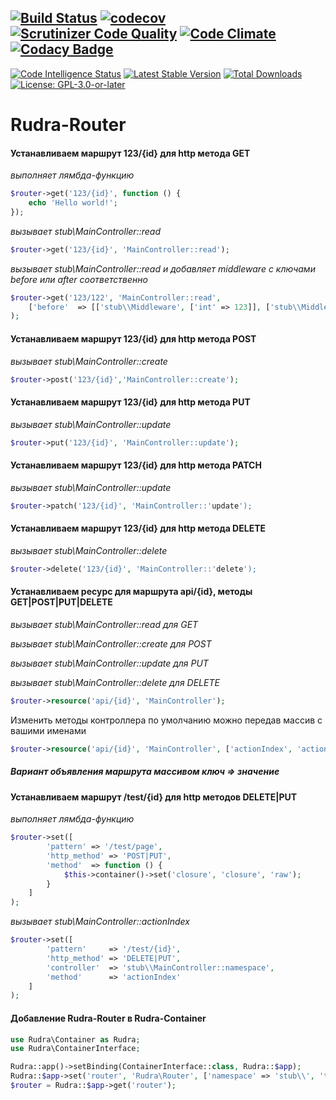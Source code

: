 [![Build Status](https://travis-ci.org/Jagepard/Rudra-Router.svg?branch=master)](https://travis-ci.org/Jagepard/Rudra-Router)
[![codecov](https://codecov.io/gh/Jagepard/Rudra-Router/branch/master/graph/badge.svg)](https://codecov.io/gh/Jagepard/Rudra-Router)
[![Scrutinizer Code Quality](https://scrutinizer-ci.com/g/Jagepard/Rudra-Router/badges/quality-score.png?b=master)](https://scrutinizer-ci.com/g/Jagepard/Rudra-Router/?branch=master)
[![Code Climate](https://codeclimate.com/github/Jagepard/Rudra-Router/badges/gpa.svg)](https://codeclimate.com/github/Jagepard/Rudra-Router)
[![Codacy Badge](https://api.codacy.com/project/badge/Grade/86edd8dbec394319afd00d7c5eff88bc)](https://www.codacy.com/app/Jagepard/Rudra-Router?utm_source=github.com&amp;utm_medium=referral&amp;utm_content=Jagepard/Rudra-Router&amp;utm_campaign=Badge_Grade)
-----
[![Code Intelligence Status](https://scrutinizer-ci.com/g/Jagepard/Rudra-Router/badges/code-intelligence.svg?b=master)](https://scrutinizer-ci.com/code-intelligence)
[![Latest Stable Version](https://poser.pugx.org/rudra/router/v/stable)](https://packagist.org/packages/rudra/router)
[![Total Downloads](https://poser.pugx.org/rudra/router/downloads)](https://packagist.org/packages/rudra/router)
[![License: GPL-3.0-or-later](https://img.shields.io/badge/license-GPL--3.0--or--later-498e7f.svg)](https://www.gnu.org/licenses/gpl-3.0)

# Rudra-Router

#### Устанавливаем маршрут 123/{id} для http метода GET
_выполняет лямбда-функцию_
```php
$router->get('123/{id}', function () {
    echo 'Hello world!';
});
```
_вызывает stub\\MainController::read_
```php
$router->get('123/{id}', 'MainController::read');
```
_вызывает stub\\MainController::read и добавляет middleware с ключами before или after соответственно_
```php
$router->get('123/122', 'MainController::read',
    ['before'  => [['stub\\Middleware', ['int' => 123]], ['stub\\Middleware', ['int' => 125]]]]
);
```
#### Устанавливаем маршрут 123/{id} для http метода POST
_вызывает stub\\MainController::create_
```php
$router->post('123/{id}','MainController::create');
```
#### Устанавливаем маршрут 123/{id} для http метода PUT
_вызывает stub\\MainController::update_
```php
$router->put('123/{id}', 'MainController::update');
```
#### Устанавливаем маршрут 123/{id} для http метода PATCH
_вызывает stub\\MainController::update_
```php
$router->patch('123/{id}', 'MainController::'update');
```
#### Устанавливаем маршрут 123/{id} для http метода DELETE
_вызывает stub\\MainController::delete_
```php
$router->delete('123/{id}', 'MainController::'delete');
```
#### Устанавливаем ресурс для маршрута api/{id}, методы GET|POST|PUT|DELETE
_вызывает stub\\MainController::read для GET_

_вызывает stub\\MainController::create для POST_

_вызывает stub\\MainController::update для PUT_

_вызывает stub\\MainController::delete для DELETE_
```php
$router->resource('api/{id}', 'MainController');
```
Изменить методы контроллера по умолчанию можно передав массив с вашими именами
```php
$router->resource('api/{id}', 'MainController', ['actionIndex', 'actionAdd', 'actionUpdate', 'actionDrop']);
```
##### Вариант объявления маршрута массивом ключ => значение
#### Устанавливаем маршрут /test/{id} для http методов DELETE|PUT
_выполняет лямбда-функцию_
```php
$router->set([
        'pattern' => '/test/page',
        'http_method' => 'POST|PUT',
        'method'  => function () {
            $this->container()->set('closure', 'closure', 'raw');
        }
    ]
);
```
_вызывает stub\\MainController::actionIndex_
```php
$router->set([
        'pattern'     => '/test/{id}',
        'http_method' => 'DELETE|PUT',
        'controller'  => 'stub\\MainController::namespace',
        'method'      => 'actionIndex'
    ]
);
```
#### Добавление Rudra-Router в  Rudra-Container
```php
use Rudra\Container as Rudra;
use Rudra\ContainerInterface;

Rudra::app()->setBinding(ContainerInterface::class, Rudra::$app);
Rudra::$app->set('router', 'Rudra\Router', ['namespace' => 'stub\\', 'templateEngine' => 'twig']);
$router = Rudra::$app->get('router');
